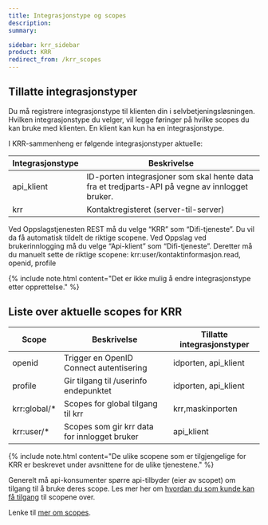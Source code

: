 ```yaml
---
title: Integrasjonstype og scopes
description: 
summary: 

sidebar: krr_sidebar
product: KRR
redirect_from: /krr_scopes
---
```



## Tillatte integrasjonstyper
Du må registrere integrasjonstype til klienten din i selvbetjeningsløsningen. Hvilken integrasjonstype du velger, vil legge føringer på hvilke scopes du kan bruke med klienten. En klient kan kun ha en integrasjonstype.

I KRR-sammenheng er følgende integrasjonstyper aktuelle:

| Integrasjonstype |Beskrivelse|
|-|-|
|api_klient    | ID-porten integrasjoner som skal hente data fra et tredjparts-API på vegne av innlogget bruker. |
|krr   | Kontaktregisteret (server-til-server)   |


Ved Oppslagstjenesten REST må du velge “KRR” som “Difi-tjeneste”. Du vil da få automatisk tildelt de riktige scopene. Ved Oppslag ved brukerinnlogging må du velge “Api-klient” som “Difi-tjeneste”. 
Deretter må du manuelt sette de riktige scopene: krr:user/kontaktinformasjon.read, openid, profile

{% include note.html content="Det er ikke mulig å endre  integrasjonstype etter opprettelse." %}

## Liste over aktuelle scopes for KRR 

|Scope|Beskrivelse| Tillatte integrasjonstyper|
|-|-|-|
|openid   | Trigger en OpenID Connect autentisering  | idporten, api_klient |
|profile  | Gir tilgang til /userinfo endepunktet   |  idporten, api_klient|
|krr:global/*    | Scopes for global tilgang til krr|  krr,maskinporten |
|krr:user/*      | Scopes som gir krr data for innlogget bruker| api_klient|

{% include note.html content="De ulike scopene som er tilgjengelige for KRR er beskrevet under avsnittene for de ulike tjenestene." %}

Generelt må api-konsumenter spørre api-tilbyder (eier av scopet) om tilgang til å bruke deres scope. Les mer her om [hvordan du som kunde kan få tilgang](https://docs.digdir.no/docs/Kontaktregisteret/krr_opprette_tilgang) til scopene over. 

Lenke til [mer om scopes](https://docs.digdir.no/docs/idporten/oidc/oidc_protocol_scope.html).
